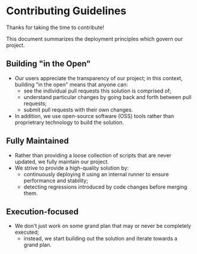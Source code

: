 Contributing Guidelines
=======================
Thanks for taking the time to contribute!

This document summarizes the deployment principles which govern our project.

Building "in the Open"
----------------------
* Our users appreciate the transparency of our project; in this context, building "in the open" means that anyone can:
  * see the individual pull requests this solution is comprised of;
  * understand particular changes by going back and forth between pull requests;
  * submit pull requests with their own changes.
* In addition, we use open-source software (OSS) tools rather than proprietrary technology to build the solution.

Fully Maintained
----------------
* Rather than providing a loose collection of scripts that are never updated, we fully maintain our project.
* We strive to provide a high-quality solution by:
  * continuously deploying it using an internal runner to ensure performance and stability;
  * detecting regressions introduced by code changes before merging them.

Execution-focused
-----------------
* We don't just work on some grand plan that may or never be completely executed;
  * instead, we start building out the solution and iterate towards a grand plan.
  
